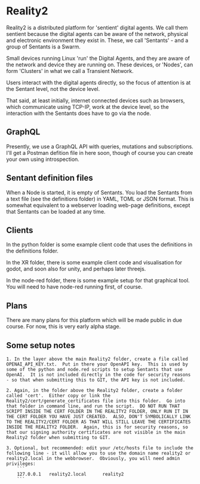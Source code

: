 # Reality2

Reality2 is a distributed platform for 'sentient' digital agents.  We call them sentient because the digital agents can be aware of the network, physical and electronic environment they exist in.  These, we call 'Sentants' - and a group of Sentants is a Swarm.

Small devices running Linux 'run' the Digital Agents, and they are aware of the network and device they are running on.  These devices, or 'Nodes', can form 'Clusters' in what we call a Transient Network.

Users interact with the digital agents directly, so the focus of attention is at the Sentant level, not the device level.

That said, at least initially, internet connected devices such as browsers, which communicate using TCP-IP, work at the device level, so the interaction with the Sentants does have to go via the node.

## GraphQL

Presently, we use a GraphQL API with queries, mutations and subscriptions.  I'll get a Postman defition file in here soon, though of course you can create your own using introspection.

## Sentant definition files

When a Node is started, it is empty of Sentants.  You load the Sentants from a text file (see the definitions folder) in YAML, TOML or JSON format.  This is somewhat equivalent to a webserver loading web-page definitions, except that Sentants can be loaded at any time.

## Clients

In the python folder is some example client code that uses the definitions in the definitions folder.

In the XR folder, there is some example client code and visualisation for godot, and soon also for unity, and perhaps later threejs.

In the node-red folder, there is some example setup for that graphical tool.  You will need to have node-red running first, of course.

## Plans

There are many plans for this platform which will be made public in due course.  For now, this is very early alpha stage.

## Some setup notes

    1. In the layer above the main Reality2 folder, create a file called OPENAI_API_KEY.txt.  Put in there your OpenAPI key.  This is used by some of the python and node.red scripts to setup Sentants that use OpenAI.  It is not included directly in the code for security reasons - so that when submitting this to GIT, the API key is not included.
    
    2. Again, in the folder above the Reality2 folder, create a folder called 'cert'.  Either copy or link the Reality2/cert/generate_certificates file into this folder.  Go into that folder in command line, and run the script.  DO NOT RUN THAT SCRIPT INSIDE THE CERT FOLDER IN THE REALITY2 FOLDER, ONLY RUN IT IN THE CERT FOLDER YOU HAVE JUST CREATED.  ALSO, DON'T SYMBOLICALLY LINK TO THE REALITY2/CERT FOLDER AS THAT WILL STILL LEAVE THE CERTIFICATES INSIDE THE REALITY2 FOLDER.  Again, this is for security reasons, so that our signing authority certificates are not visible in the main Reality2 folder when submitting to GIT.

    3. Optional, but recommended: edit your /etc/hosts file to include the following line - it will allow you to use the domain name reality2 or reality2.local in the webbrowser.  Obviously, you will need admin privileges:
        ```
        127.0.0.1   reality2.local      reality2
        ```
